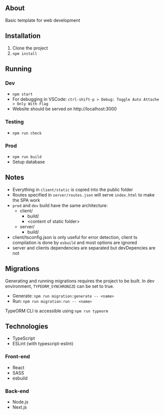 ## About

Basic template for web development 

## Installation

1. Clone the project
2. `npm install`

## Running

### Dev

- `npm start`
- For debugging in VSCode: `ctrl-shift-p > Debug: Toggle Auto Attache > Only With Flag`
- Website should be served on http://localhost:3000

### Testing

- `npm run check`

### Prod

- `npm run build`
- Setup database

## Notes

- Everything in `client/static` is copied into the public folder
- Routes specified in `server/routes.json` will serve `index.html` to make the SPA work
- `prod` and `dev` build have the same architecture:
  - client/
    - build/
    - \<content of static folder>
  - server/
    - build/
- client/tsconfig.json is only useful for error detection, client ts compilation is done by `esbuild` and most options are ignored
- server and clients dependencies are separated but devDepencies are not

## Migrations

Generating and running migrations requires the project to be built. In dev environment, `TYPEORM_SYNCHRONIZE` can be set to true.

- Generate: `npm run migration:generate -- <name>`
- Run: `npm run migration:run -- <name>`

TypeORM CLI is accessible using `npm run typeorm`

## Technologies

- TypeScript
- ESLint (with typescript-eslint)

### Front-end

- React
- SASS
- esbuild


### Back-end

- Node.js
- Next.js